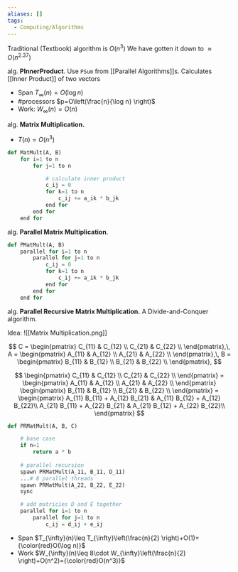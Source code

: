 ```yaml
---
aliases: []
tags:
  - Computing/Algorithms
---
```


Traditional (Textbook) algorithm is $O(n^3)$
We have gotten it down to $\approx O(n^{2.37})$

alg. **PInnerProduct**. Use `PSum` from [[Parallel Algorithms]]s. Calculates [[Inner Product]] of two vectors
- Span $T_{\infty}(n)=O(\log n)$
- \#processors $p=O\left(\frac{n}{\log n} \right)$
- Work: $W_{\infty}(n)=O(n)$

alg. **Matrix Multiplication.**
- $T(n)=O(n^3)$

```python
def MatMult(A, B)
	for i=1 to n
		for j=1 to n

			# calculate inner product
			c_ij = 0
			for k=1 to n
				c_ij += a_ik * b_jk
			end for
		end for
	end for
```

alg. **Parallel Matrix Multiplication**.

```python
def PMatMult(A, B)
	parallel for i=1 to n
		parallel for j=1 to n
			c_ij = 0
			for k=1 to n
				c_ij += a_ik * b_jk
			end for
		end for
	end for
```

alg. **Parallel Recursive Matrix Multiplication.** A Divide-and-Conquer algorithm.

Idea:
![[Matrix Multiplication.png]]

$$
C = \begin{pmatrix}
C_{11} & C_{12} \\
C_{21} & C_{22} \\
\end{pmatrix},\,
A = \begin{pmatrix}
A_{11} & A_{12} \\
A_{21} & A_{22} \\
\end{pmatrix},\,
B = \begin{pmatrix}
B_{11} & B_{12} \\
B_{21} & B_{22} \\
\end{pmatrix},
$$

$$
\begin{pmatrix}
C_{11} & C_{12} \\
C_{21} & C_{22} \\
\end{pmatrix} =
\begin{pmatrix}
A_{11} & A_{12} \\
A_{21} & A_{22} \\
\end{pmatrix} \begin{pmatrix}
B_{11} & B_{12} \\
B_{21} & B_{22} \\
\end{pmatrix} = \begin{pmatrix}
A_{11} B_{11} + A_{12} B_{21} & A_{11} B_{12} + A_{12} B_{22}\\
A_{21} B_{11} + A_{22} B_{21} & A_{21} B_{12} + A_{22} B_{22}\\
\end{pmatrix}
$$

```python
def PRMatMult(A, B, C)

	# base case
	if n=1
		return a * b
		
	# parallel recursion
	spawn PRMatMult(A_11, B_11, D_11)
	...# 8 parallel threads
	spawn PRMatMult(A_22, B_22, E_22)
	sync

	# add matricies D and E together
	parallel for i=1 to n
		parallel for j=1 to n
			c_ij = d_ij + e_ij
```

- Span $T_{\infty}(n)\leq T_{\infty}\left(\frac{n}{2} \right)+O(1)={\color{red}O(\log n)}$
- Work $W_{\infty}(n)\leq 8\cdot W_{\infty}\left(\frac{n}{2} \right)+O(n^2)={\color{red}O(n^3)}$
